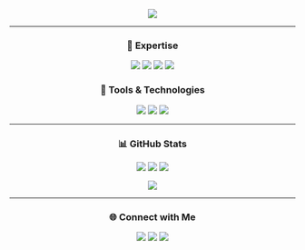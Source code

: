 <p align="center">
  <img src="https://readme-typing-svg.demolab.com?font=Fira+Code&duration=2000&pause=1000&center=true&vCenter=true&width=435&lines=Hola+👋+I'm+Abdul+Moiz;Web3+Enthusiast+%7C+CS+Student;Assembly+%7C+Regex+%7C+DBMS+Nerd;Always+Learning+New+Things+🚀" />
</p>

---

<h3 align="center">🧠 Expertise</h3>
<p align="center">
  <img src="https://img.shields.io/badge/C++-00599C?style=for-the-badge&logo=c%2B%2B&logoColor=white"/>
  <img src="https://img.shields.io/badge/Python-3776AB?style=for-the-badge&logo=python&logoColor=white"/>
  <img src="https://img.shields.io/badge/Assembly-444444?style=for-the-badge"/>
  <img src="https://img.shields.io/badge/Regex-FF6961?style=for-the-badge"/>
</p>

<h3 align="center">🧰 Tools & Technologies</h3>
<p align="center">
  <img src="https://img.shields.io/badge/MySQL-00758F?style=for-the-badge&logo=mysql&logoColor=white"/>
  <img src="https://img.shields.io/badge/MongoDB-4EA94B?style=for-the-badge&logo=mongodb&logoColor=white"/>
  <img src="https://img.shields.io/badge/Web3-E34F26?style=for-the-badge&logo=web3dotjs&logoColor=white"/>
</p>

---

<h3 align="center">📊 GitHub Stats</h3>
<p align="center">
  <img src="https://github-readme-stats.vercel.app/api?username=AbdulMoiz-dev&show_icons=true&theme=radical" />
  <img src="https://github-readme-streak-stats.herokuapp.com/?user=AbdulMoiz-dev&theme=radical" />
  <img src="https://github-readme-stats.vercel.app/api/top-langs/?username=AbdulMoiz-dev&layout=compact&theme=radical" />
</p>

<p align="center">
  <img src="https://github-readme-activity-graph.vercel.app/graph?username=AbdulMoiz-dev&theme=tokyo-night" />
</p>

---

<h3 align="center">🌐 Connect with Me</h3>
<p align="center">
  <a href="https://www.linkedin.com/in/abdul-moiz-33146b29b/"><img src="https://img.shields.io/badge/LinkedIn-%230077B5.svg?&style=for-the-badge&logo=linkedin&logoColor=white" /></a>
  <a href="mailto:abdulmoizawan1010@gmail.com"><img src="https://img.shields.io/badge/Gmail-D14836?style=for-the-badge&logo=gmail&logoColor=white" /></a>
  <a href="https://farcaster.xyz/spoidy7"><img src="https://img.shields.io/badge/Warpcast-5D3FD3?style=for-the-badge&logo=warp&logoColor=white" /></a>
</p>
